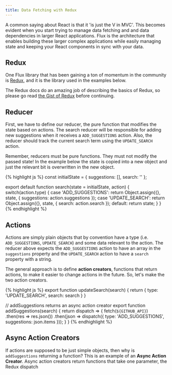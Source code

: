 ```yaml
---
title: Data Fetching with Redux
---
```


A common saying about React is that it 'is just the V in MVC'. This becomes
evident when you start trying to manage data fetching and and data dependencies
in larger React applications. Flux is the architecture that enables building these
larger complex applications while easily managing state and keeping your
React components in sync with your data.

## Redux

One Flux library that has been gaining a ton of momentum in the community is
[Redux][redux], and it is the library used in the examples below.

The Redux docs do an amazing job of describing the basics of Redux, so please
go read [the Gist of Redux][the-gist] before continuing.

## Reducer

First, we have to define our reducer, the pure function that modifies the state
based on actions. The search reducer will be responsible for adding new suggestions
when it receives a `ADD_SUGGESTIONS` action. Also, the reducer should track
the current search term using the `UPDATE_SEARCH` action.

Remember, reducers must be pure functions. They must not modify the passed state!
In the example below the state is copied into a new object and just the relevant
bit is overwritten in the new object.

{% highlight js %}
const initialState = {
  suggestions: [],
  search: ''
};

export default function search(state = initialState, action) {
  switch(action.type) {
  case 'ADD_SUGGESTIONS':
    return Object.assign({}, state, { suggestions: action.suggestions });
  case 'UPDATE_SEARCH':
    return Object.assign({}, state, { search: action.search });
  default:
    return state;
  }
}
{% endhighlight %}

## Actions

Actions are simply plain objects that by convention have a type (i.e. `ADD_SUGGESTIONS`,
`UPDATE_SEARCH`) and some data relevant to the action. The reducer above expects
the `ADD_SUGGESTIONS` action to have an array in the `suggestions` property and the `UPDATE_SEARCH`
action to have a `search` property with a string.

The general approach is to define **action
creators**, functions that return actions, to make it easier to change actions
in the future. So, let's make the two action creators.

{% highlight js %}
export function updateSearch(search) {
  return {
    type: 'UPDATE_SEARCH',
    search: search
  }
}

// addSuggestions returns an async action creator
export function addSuggestions(search) {
  return dispatch => {
    fetch(`${GITHUB_API}`)
      .then(res => res.json())
      .then(json => dispatch({
        type: 'ADD_SUGGESTIONS',
        suggestions: json.items
      }));
  }
}
{% endhighlight %}

## Async Action Creators

If actions are supposed to be just simple objects, then why is `addSuggestions`
returning a function? This is an example of an **Async Action Creator**. Async
action creators return functions that take one parameter, the Redux dispatch

[redux]: http://gaearon.github.io/redux/index.html
[the-gist]: http://gaearon.github.io/redux/index.html#the-gist